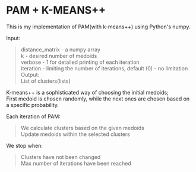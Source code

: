 # PAM + K-MEANS++
This is my implementation of PAM(with k-means++) using Python's numpy.  
  
Input:  
>distance_matrix - a numpy array  
>k - desired number of medoids  
>verbose - 1 for detailed printing of each iteration  
>iteration - limiting the number of iterations, default (0) - no limitation  
Output:  
>List of clusters(lists)  

K-means++ is a sophisticated way of choosing the initial medoids;  
First medoid is chosen randomly, while the next ones are chosen based on a specific probability.  

Each iteration of PAM:  
>We calculate clusters based on the given medoids  
>Update medoids within the selected clusters  
  
We stop when:  
>Clusters have not been changed  
>Max number of iterations have been reached  

